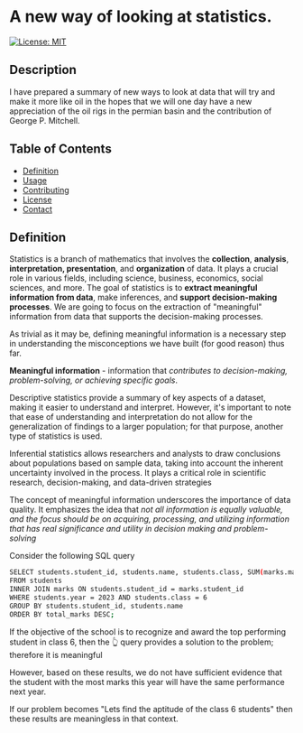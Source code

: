 # A new way of looking at statistics.

[![License: MIT](https://img.shields.io/badge/License-MIT-yellow.svg)](https://opensource.org/licenses/MIT)

## Description

I have prepared a summary of new ways to look at data that will try and make it more like oil in the hopes that we will one day have a new appreciation of the oil rigs in the permian basin and the contribution of George P. Mitchell.

## Table of Contents

- [Definition](#Definition)
- [Usage](#usage)
- [Contributing](#contributing)
- [License](#license)
- [Contact](#contact)

## Definition

Statistics is a branch of mathematics that involves the **collection**, **analysis**, **interpretation, presentation**, and **organization** of data. It plays a crucial role in various fields, including science, business, economics, social sciences, and more.
The goal of statistics is to **extract meaningful information from data**, make inferences, and **support decision-making processes**.
We are going to focus on the extraction of "meaningful" information from data that supports the decision-making processes.

As trivial as it may be, defining meaningful information is a necessary step in understanding the misconceptions we have built (for good reason) thus far.

**Meaningful information** - information that _contributes to decision-making, problem-solving, or achieving specific goals_.

Descriptive statistics provide a summary of key aspects of a dataset, making it easier to understand and interpret. However, it's important to note that ease of understanding and interpretation do not allow for the generalization of findings to a larger population; for that purpose, another type of statistics is used.

Inferential statistics allows researchers and analysts to draw conclusions about populations based on sample data, taking into account the inherent uncertainty involved in the process. It plays a critical role in scientific research, decision-making, and data-driven strategies

The concept of meaningful information underscores the importance of data quality. It emphasizes the idea that _not all information is equally valuable, and the focus should be on acquiring, processing, and utilizing information that has real significance and utility in decision making and problem-solving_

Consider the following SQL query

```bash
SELECT students.student_id, students.name, students.class, SUM(marks.marks) AS total_marks
FROM students
INNER JOIN marks ON students.student_id = marks.student_id
WHERE students.year = 2023 AND students.class = 6
GROUP BY students.student_id, students.name
ORDER BY total_marks DESC;
```

If the objective of the school is to recognize and award the top performing student in class 6, then the 👆 query provides a solution to the problem; therefore it is meaningful

However, based on these results, we do not have sufficient evidence that the student with the most marks this year will have the same performance next year.

If our problem becomes "Lets find the aptitude of the class 6 students" then these results are meaningless in that context.
